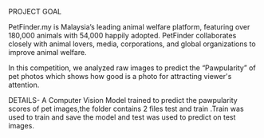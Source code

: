 PROJECT GOAL

PetFinder.my is Malaysia’s leading animal welfare platform, featuring over 180,000 animals with 54,000 happily adopted. PetFinder collaborates closely with animal lovers, media, corporations, and global organizations to improve animal welfare.

In this competition, we analyzed raw images  to predict the “Pawpularity” of pet photos which shows how good is a photo for attracting viewer's attention.

DETAILS-
A Computer Vision Model trained to predict the pawpularity scores of pet images,the folder contains 2 files test and train .Train was used to train and save the model and test was used to predict on test images.
